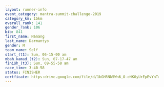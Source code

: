 ```yaml
---
layout: runner-info 
event_category: mantra-summit-challenge-2019 
category_km: 15km 
overall_rank: 141
gender_rank: 106
bib: 841
first_name: Nanang
last_name: Darmantyo
gender: M
team_name: Self
start_(t1): Sun, 06-15-00 am
mbah_kamad_(t2): Sun, 07-17-47 am
finish_(t3): Sun, 09-55-58 am
race_time: 3-40-58
status: FINISHER
certficate: https:drive.google.com/file/d/1bGHRNk5Wn6_O-eHK0yUrEpEvYnTx_atZ/view?usp=sharing
---
```


